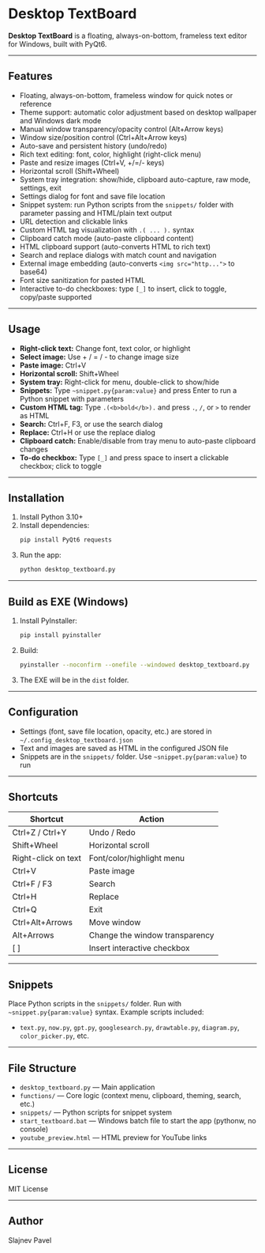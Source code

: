 # Desktop TextBoard

**Desktop TextBoard** is a floating, always-on-bottom, frameless text editor for Windows, built with PyQt6.

---

## Features
- Floating, always-on-bottom, frameless window for quick notes or reference
- Theme support: automatic color adjustment based on desktop wallpaper and Windows dark mode
- Manual window transparency/opacity control (Alt+Arrow keys)
- Window size/position control (Ctrl+Alt+Arrow keys)
- Auto-save and persistent history (undo/redo)
- Rich text editing: font, color, highlight (right-click menu)
- Paste and resize images (Ctrl+V, +/=/- keys)
- Horizontal scroll (Shift+Wheel)
- System tray integration: show/hide, clipboard auto-capture, raw mode, settings, exit
- Settings dialog for font and save file location
- Snippet system: run Python scripts from the `snippets/` folder with parameter passing and HTML/plain text output
- URL detection and clickable links
- Custom HTML tag visualization with `.( ... ).` syntax
- Clipboard catch mode (auto-paste clipboard content)
- HTML clipboard support (auto-converts HTML to rich text)
- Search and replace dialogs with match count and navigation
- External image embedding (auto-converts `<img src="http...">` to base64)
- Font size sanitization for pasted HTML
- Interactive to-do checkboxes: type `[_]` to insert, click to toggle, copy/paste supported

---

## Usage

- **Right-click text:** Change font, text color, or highlight
- **Select image:** Use + / = / - to change image size
- **Paste image:** Ctrl+V
- **Horizontal scroll:** Shift+Wheel
- **System tray:** Right-click for menu, double-click to show/hide
- **Snippets:** Type `~snippet.py{param:value}` and press Enter to run a Python snippet with parameters
- **Custom HTML tag:** Type `.(<b>bold</b>).` and press `.`, `/`, or `>` to render as HTML
- **Search:** Ctrl+F, F3, or use the search dialog
- **Replace:** Ctrl+H or use the replace dialog
- **Clipboard catch:** Enable/disable from tray menu to auto-paste clipboard changes
- **To-do checkbox:** Type `[_]` and press space to insert a clickable checkbox; click to toggle

---

## Installation

1. Install Python 3.10+
2. Install dependencies:
    ```sh
    pip install PyQt6 requests
    ```
3. Run the app:
    ```sh
    python desktop_textboard.py
    ```

---

## Build as EXE (Windows)

1. Install PyInstaller:
    ```sh
    pip install pyinstaller
    ```
2. Build:
    ```sh
    pyinstaller --noconfirm --onefile --windowed desktop_textboard.py
    ```
3. The EXE will be in the `dist` folder.

---

## Configuration

- Settings (font, save file location, opacity, etc.) are stored in `~/.config_desktop_textboard.json`
- Text and images are saved as HTML in the configured JSON file
- Snippets are in the `snippets/` folder. Use `~snippet.py{param:value}` to run

---

## Shortcuts

| Shortcut                | Action                          |
|-------------------------|---------------------------------|
| Ctrl+Z / Ctrl+Y         | Undo / Redo                     |
| Shift+Wheel             | Horizontal scroll               |
| Right-click on text     | Font/color/highlight menu       |
| Ctrl+V                  | Paste image                     |
| Ctrl+F / F3             | Search                          |
| Ctrl+H                  | Replace                         |
| Ctrl+Q                  | Exit                            |
| Ctrl+Alt+Arrows         | Move window                     |
| Alt+Arrows              | Change the window transparency  |
| [ ]                     | Insert interactive checkbox     |

---

## Snippets

Place Python scripts in the `snippets/` folder. Run with `~snippet.py{param:value}` syntax. Example scripts included:

- `text.py`, `now.py`, `gpt.py`, `googlesearch.py`, `drawtable.py`, `diagram.py`, `color_picker.py`, etc.

---

## File Structure

- `desktop_textboard.py` — Main application
- `functions/` — Core logic (context menu, clipboard, theming, search, etc.)
- `snippets/` — Python scripts for snippet system
- `start_textboard.bat` — Windows batch file to start the app (pythonw, no console)
- `youtube_preview.html` — HTML preview for YouTube links

---

## License

MIT License

---

## Author

Slajnev Pavel
